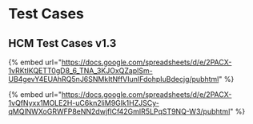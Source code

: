 # Test Cases

## HCM Test Cases v1.3

{% embed url="https://docs.google.com/spreadsheets/d/e/2PACX-1vRKtIKQETT0gD8_6_TNA_3KJOxQZaplSm-UB4gevY4EUAhRQ5nJ6SNMkItNffVIunIFdohpIuBdecjg/pubhtml" %}

{% embed url="https://docs.google.com/spreadsheets/d/e/2PACX-1vQfNyxx1MOLE2H-uC6kn2liM9Glk1HZJSCy-qMQlNWXoGRWFP8eNN2dwjfICf42GmIR5LPqST9NQ-W3/pubhtml" %}

